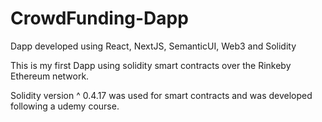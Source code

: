 # CrowdFunding-Dapp
Dapp developed using React, NextJS, SemanticUI, Web3 and Solidity

This is my first Dapp using solidity smart contracts over the Rinkeby Ethereum network.

Solidity version ^ 0.4.17 was used for smart contracts and was developed following a udemy course.

